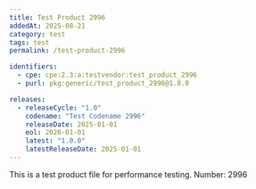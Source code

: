 ```yaml
---
title: Test Product 2996
addedAt: 2025-08-21
category: test
tags: test
permalink: /test-product-2996

identifiers:
  - cpe: cpe:2.3:a:testvendor:test_product_2996
  - purl: pkg:generic/test_product_2996@1.0.0

releases:
  - releaseCycle: "1.0"
    codename: "Test Codename 2996"
    releaseDate: 2025-01-01
    eol: 2026-01-01
    latest: "1.0.0"
    latestReleaseDate: 2025-01-01
---
```


This is a test product file for performance testing. Number: 2996
